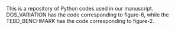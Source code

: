 This is a repository of Python codes used in our manuscript. DOS_VARIATION has the code corresponding to figure-6, while the TEBD_BENCHMARK has the code corresponding to figure-2. 
